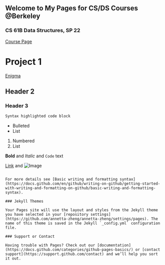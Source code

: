 ## Welcome to My Pages for CS/DS Courses @Berkeley


### CS 61B Data Structures, SP 22
[Course Page](https://inst.eecs.berkeley.edu/~cs61b/sp22/index.html)

# Project 1
[Enigma](https://github.com/annetta-zheng/enigma)

## Header 2
### Header 3

```markdown
Syntax highlighted code block
```
- Bulleted
- List

1. Numbered
2. List

**Bold** and _Italic_ and `Code` text

[Link](url) and ![Image](src)
```

For more details see [Basic writing and formatting syntax](https://docs.github.com/en/github/writing-on-github/getting-started-with-writing-and-formatting-on-github/basic-writing-and-formatting-syntax).

### Jekyll Themes

Your Pages site will use the layout and styles from the Jekyll theme you have selected in your [repository settings](https://github.com/annetta-zheng/annetta-zheng/settings/pages). The name of this theme is saved in the Jekyll `_config.yml` configuration file.

### Support or Contact

Having trouble with Pages? Check out our [documentation](https://docs.github.com/categories/github-pages-basics/) or [contact support](https://support.github.com/contact) and we’ll help you sort it out.

